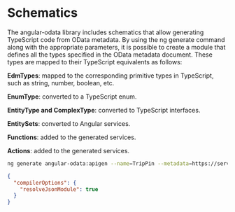 # Schematics

The angular-odata library includes schematics that allow generating TypeScript code from OData metadata. 
By using the ng generate command along with the appropriate parameters, it is possible to create a module that defines all the types specified in the OData metadata document. 
These types are mapped to their TypeScript equivalents as follows:

**EdmTypes**: mapped to the corresponding primitive types in TypeScript, such as string, number, boolean, etc.

**EnumType**: converted to a TypeScript enum.

**EntityType and ComplexType**: converted to TypeScript interfaces.

**EntitySets**: converted to Angular services.

**Functions**: added to the generated services.

**Actions**: added to the generated services.


```bash
ng generate angular-odata:apigen --name=TripPin --metadata=https://services.odata.org/V4/TripPinServiceRW/\$metadata

```


```json
{
  "compilerOptions": {
    "resolveJsonModule": true
  }
}
```